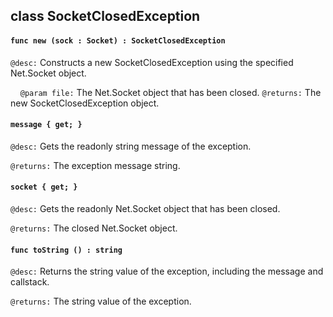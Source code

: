 ## class SocketClosedException

#### ```func new (sock : Socket) : SocketClosedException```


```@desc:``` Constructs a new SocketClosedException using the specified Net.Socket object.

&nbsp;&nbsp;&nbsp;&nbsp;```@param file:``` The Net.Socket object that has been closed.
```@returns:``` The new SocketClosedException object.

#### ```message { get; }```


```@desc:``` Gets the readonly string message of the exception.

```@returns:``` The exception message string.

#### ```socket { get; }```


```@desc:``` Gets the readonly Net.Socket object that has been closed.

```@returns:``` The closed Net.Socket object.

#### ```func toString () : string```


```@desc:``` Returns the string value of the exception, including the message and callstack.

```@returns:``` The string value of the exception.

